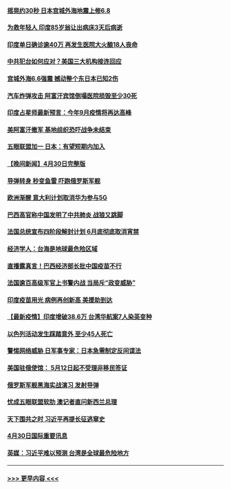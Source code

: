 #### [摇晃约30秒 日本宫城外海地震上修6.8](../pages/prog202/a103108477.md?t=05011701) 
#### [为救年轻人 印度85岁翁让出病床3天后病逝](../pages/prog202/a103108457.md?t=05011701) 
#### [印度单日确诊逾40万 再发生医院大火酿18人丧命](../pages/prog202/a103108440.md?t=05011701) 
#### [中共犯台如何应对？美国三大机构接连回应](../pages/prog202/a103108423.md?t=05011701) 
#### [宫城外海6.6强震 撼动整个东日本已知2伤](../pages/prog202/a103108347.md?t=05011701) 
#### [汽车炸弹攻击 阿富汗宾馆倒塌医院损毁至少30死](../pages/prog202/a103108389.md?t=05011701) 
#### [印度占星师最新预言：今年9月疫情将再达高峰](../pages/prog202/a103108368.md?t=05011701) 
#### [美阿富汗撤军 基地组织恐吓战争未结束](../pages/prog202/a103108030.md?t=05011701) 
#### [五眼联盟加一 日本：有望短期内加入](../pages/prog202/a103108083.md?t=05011701) 
#### [【晚间新闻】4月30日完整版](../pages/prog202/a103108327.md?t=05011701) 
#### [导弹转身 秒变鱼雷 吓跑俄罗斯军舰](../pages/prog202/a103108064.md?t=05011701) 
#### [欧洲渐醒 意大利计划取消华为参与5G](../pages/prog202/a103108199.md?t=05011701) 
#### [巴西高官称中国发明了中共肺炎 战狼又跳脚](../pages/prog202/a103108063.md?t=05011701) 
#### [法国总统宣布四阶段解封计划 6月底彻底取消宵禁](../pages/prog202/a103108070.md?t=05011701) 
#### [经济学人：台海是地球最危险区域](../pages/prog202/a103108131.md?t=05011701) 
#### [直播露真言！巴西经济部长批中国疫苗不行](../pages/prog202/a103108096.md?t=05011701) 
#### [法国逾百高级军官上书警内战 当局斥“政变威胁”](../pages/prog202/a103108017.md?t=05011701) 
#### [印度疫苗用光 病例再创新高 美援助到达](../pages/prog202/a103108054.md?t=05011701) 
#### [【最新疫情】印度增破38.6万 台湾华航案7人染英变种](../pages/prog202/a103108035.md?t=05011701) 
#### [以色列活动发生踩踏意外 至少45人死亡](../pages/prog202/a103107919.md?t=05011701) 
#### [警惕网络威胁 日军事专家：日本急需制定反间谍法](../pages/prog202/a103107912.md?t=05011701) 
#### [美国驻俄使馆： 5月12日起不受理非移民签证](../pages/prog202/a103107903.md?t=05011701) 
#### [俄罗斯军舰黑海实战演习 发射导弹](../pages/prog202/a103107890.md?t=05011701) 
#### [忧成五眼联盟软肋 澳记者直问新西兰总理](../pages/prog202/a103107874.md?t=05011701) 
#### [天下围共之时 习近平再提长征逃窜史](../pages/prog202/a103106493.md?t=05011701) 
#### [4月30日国际重要讯息](../pages/prog202/a103107685.md?t=05011701) 
#### [英媒：习近平难以预测 台湾是全球最危险地方](../pages/prog202/a103107669.md?t=05011701) 

----
#### [ >>> 更早内容 <<< ](../indexes/prog202-earlier.md)
